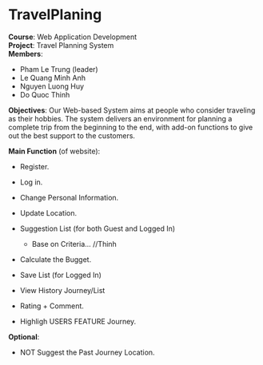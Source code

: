 # TravelPlaning
**Course**: Web Application Development <br />
**Project**: Travel Planning System <br />
**Members**:

  * Pham Le Trung (leader)
  * Le Quang Minh Anh
  * Nguyen Luong Huy
  * Do Quoc Thinh
  
**Objectives**: Our Web-based System aims at people who consider traveling as their hobbies. The system delivers an environment for planning a complete trip from the beginning to the end, with add-on functions to give out the best support to the customers.

**Main Function** (of website): 

  - Register.
  - Log in.
  - Change Personal Information.
  - Update Location.
  - Suggestion List (for both Guest and Logged In)
      + Base on Criteria... //Thinh
      
      
  - Calculate the Bugget.
  - Save List (for Logged In)
  - View History Journey/List
  - Rating + Comment.
  - Highligh USERS FEATURE Journey.
  
  
**Optional**:
   - NOT Suggest the Past Journey Location.
   
